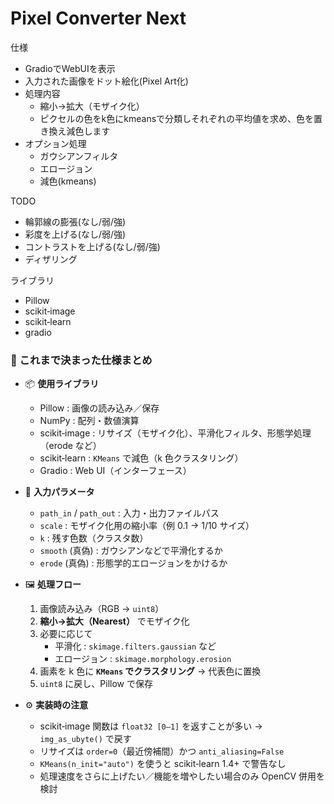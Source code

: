 # Pixel Converter Next

仕様
- GradioでWebUIを表示
- 入力された画像をドット絵化(Pixel Art化)
- 処理内容
    - 縮小→拡大（モザイク化）
    - ピクセルの色をk色にkmeansで分類しそれぞれの平均値を求め、色を置き換え減色します
- オプション処理
    - ガウシアンフィルタ
    - エロージョン
    - 減色(kmeans)

TODO
- 輪郭線の膨張(なし/弱/強)
- 彩度を上げる(なし/弱/強)
- コントラストを上げる(なし/弱/強)
- ディザリング

ライブラリ
- Pillow
- scikit‑image
- scikit‑learn
- gradio

### 📝 これまで決まった仕様まとめ

- 📦 **使用ライブラリ**  
  - Pillow : 画像の読み込み／保存  
  - NumPy : 配列・数値演算  
  - scikit‑image : リサイズ（モザイク化）、平滑化フィルタ、形態学処理（erode など）  
  - scikit‑learn : `KMeans` で減色（k 色クラスタリング）  
  - Gradio : Web UI（インターフェース）

- 🔧 **入力パラメータ**  
  - `path_in` / `path_out` : 入力・出力ファイルパス  
  - `scale` : モザイク化用の縮小率（例 0.1 → 1/10 サイズ）  
  - `k` : 残す色数（クラスタ数）  
  - `smooth` (真偽) : ガウシアンなどで平滑化するか  
  - `erode` (真偽) : 形態学的エロージョンをかけるか  

- 🖼 **処理フロー**  
  1. 画像読み込み（RGB → `uint8`）  
  2. **縮小→拡大（Nearest）** でモザイク化  
  3. 必要に応じて  
     - 平滑化 : `skimage.filters.gaussian` など  
     - エロージョン : `skimage.morphology.erosion`  
  4. 画素を k 色に **`KMeans` でクラスタリング** → 代表色に置換  
  5. `uint8` に戻し、Pillow で保存  

- ⚙️ **実装時の注意**  
  - scikit‑image 関数は `float32 [0–1]` を返すことが多い → `img_as_ubyte()` で戻す  
  - リサイズは `order=0`（最近傍補間）かつ `anti_aliasing=False`  
  - `KMeans(n_init="auto")` を使うと scikit‑learn 1.4+ で警告なし  
  - 処理速度をさらに上げたい／機能を増やしたい場合のみ OpenCV 併用を検討  
